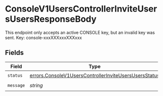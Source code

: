 # ConsoleV1UsersControllerInviteUsersUsersResponseBody

This endpoint only accepts an active CONSOLE key, but an invalid key was sent. Key: console-xxxXXXxxxXXXxxx


## Fields

| Field                                                                                                                          | Type                                                                                                                           | Required                                                                                                                       | Description                                                                                                                    |
| ------------------------------------------------------------------------------------------------------------------------------ | ------------------------------------------------------------------------------------------------------------------------------ | ------------------------------------------------------------------------------------------------------------------------------ | ------------------------------------------------------------------------------------------------------------------------------ |
| `status`                                                                                                                       | [errors.ConsoleV1UsersControllerInviteUsersUsersStatus](../../models/errors/consolev1userscontrollerinviteusersusersstatus.md) | :heavy_check_mark:                                                                                                             | N/A                                                                                                                            |
| `message`                                                                                                                      | *string*                                                                                                                       | :heavy_check_mark:                                                                                                             | N/A                                                                                                                            |